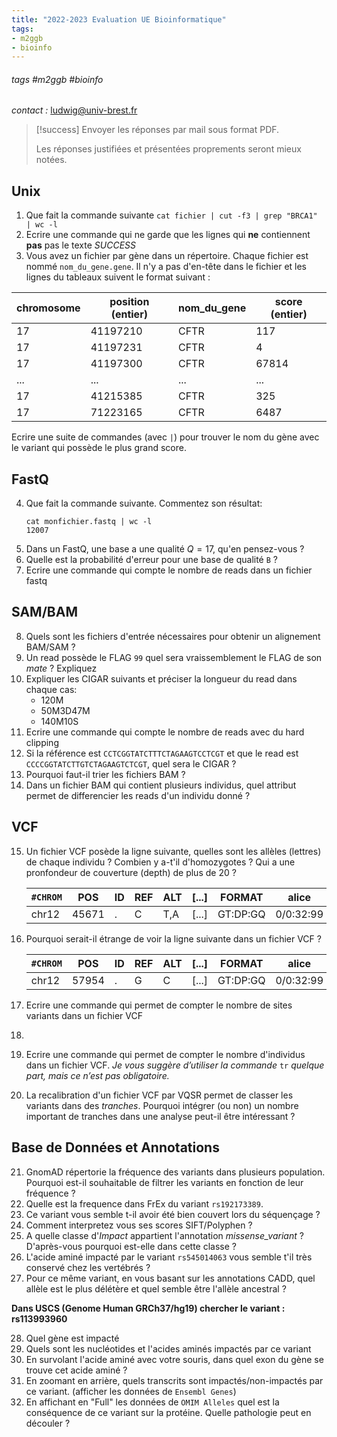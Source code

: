```yaml
---
title: "2022-2023 Evaluation UE Bioinformatique"
tags:
- m2ggb
- bioinfo
---
```


###### tags #m2ggb #bioinfo
*contact :* ludwig@univ-brest.fr 

> [!success] Envoyer les réponses par mail sous format PDF. 
> 
> Les réponses justifiées et présentées proprements seront mieux notées.

## Unix

1. Que fait la commande suivante `cat fichier | cut -f3 | grep "BRCA1" | wc -l`
2. Ecrire une commande qui ne garde que les lignes qui **ne** contiennent **pas** pas le texte *SUCCESS*
3. Vous avez un fichier par gène dans un répertoire. Chaque fichier est nommé `nom_du_gene.gene`. Il n'y a pas d'en-tête dans le fichier et les lignes du tableaux suivent le format suivant :

| chromosome  | position (entier) | nom_du_gene | score (entier) |
|-----|----------|------|-------|
| 17  | 41197210 | CFTR | 117   |
| 17  | 41197231 | CFTR | 4     |
| 17  | 41197300 | CFTR | 67814 |
| ... | ...      | ...  | ...   |
| 17  | 41215385 | CFTR | 325   |
| 17  | 71223165 | CFTR | 6487  |

Ecrire une suite de commandes (avec `|`) pour trouver le nom du gène avec le variant qui possède le plus grand score.

## FastQ

4. Que fait la commande suivante. Commentez son résultat:
    ```
    cat monfichier.fastq | wc -l
    12007
    ```
5. Dans un FastQ, une base a une qualité $Q=17$, qu'en pensez-vous ?
6. Quelle est la probabilité d'erreur pour une base de qualité `B` ?
7. Ecrire une commande qui compte le nombre de reads dans un fichier fastq


## SAM/BAM

8. Quels sont les fichiers d'entrée nécessaires pour obtenir un alignement BAM/SAM ?
9. Un read possède le FLAG `99` quel sera vraissemblement le FLAG de son *mate* ? Expliquez
10. Expliquer les CIGAR suivants et préciser la longueur du read dans chaque cas:
    - 120M
    - 50M3D47M
    - 140M10S
11. Ecrire une commande qui compte le nombre de reads avec du hard clipping
12. Si la référence est `CCTCGGTATCTTTCTAGAAGTCCTCGT` et que le read est `CCCCGGTATCTTGTCTAGAAGTCTCGT`, quel sera le CIGAR ?
13. Pourquoi faut-il trier les fichiers BAM ?
14. Dans un fichier BAM qui contient plusieurs individus, quel attribut permet de differencier les reads d'un individu donné ?

## VCF

15. Un fichier VCF posède la ligne suivante, quelles sont les allèles (lettres) de chaque individu ? Combien y a-t'il d'homozygotes ? Qui a une pronfondeur de couverture (depth) de plus de 20 ?

    | `#CHROM` | POS | ID | REF | ALT | [...] | FORMAT | alice | bob | charlie | david | eve | frank |
    |---|---|---|---|---|---|---|---|---|---|---|---|---|
    | chr12 | 45671 | . | C | T,A | [...] | GT:DP:GQ | 0/0:32:99 | 0/1:21:99 | 1/1:13:60 | 0/2:60:99 | 1/1:8:10 | ./.:.:. |
    
16. Pourquoi serait-il étrange de voir la ligne suivante dans un fichier VCF ?

    | `#CHROM` | POS | ID | REF | ALT | [...] | FORMAT | alice | bob | charlie     | david | eve | frank |
    |---|---|---|---|---|---|---|---|---|---|---|---|---|
    |chr12 | 57954 | . | G | C | [...] | GT:DP:GQ | 0/0:32:99 | 0/0:21:99 |     ./.:.:. | 0/0:60:99 | 0/0:8:10 | ./.:.:.|

17. Ecrire une commande qui permet de compter le nombre de sites variants dans un fichier VCF
18. <!--Ecrire une commande qui permet de compter le nombre de variants multiallèliques (sites variants avec plusieurs allèles alternatifs)-->
19. Ecrire une commande qui permet de compter le nombre d'individus dans un fichier VCF.
    *Je vous suggère d’utiliser la commande* `tr` *quelque part, mais ce n’est pas obligatoire.*
20. La recalibration d'un fichier VCF par VQSR permet de classer les variants dans des *tranches*. Pourquoi intégrer (ou non) un nombre important de tranches dans une analyse peut-il être intéressant ?

## Base de Données et Annotations

21. GnomAD répertorie la fréquence des variants dans plusieurs population. Pourquoi est-il souhaitable de filtrer les variants en fonction de leur fréquence ?
22. Quelle est la frequence dans FrEx du variant `rs192173389`. 
23. Ce variant vous semble t-il avoir été bien couvert lors du séquençage ?
24. Comment interpretez vous ses scores SIFT/Polyphen ?
25. A quelle classe d'*Impact* appartient l'annotation *missense_variant* ? D'après-vous pourquoi est-elle dans cette classe ?
26. L'acide aminé impacté par le variant `rs545014063` vous semble t'il très conservé chez les vertébrés ?
27. Pour ce même variant, en vous basant sur les annotations CADD, quel allèle est le plus délétère et quel semble être l'allèle ancestral ?

**Dans USCS (Genome Human GRCh37/hg19) chercher le variant : rs113993960**

28. Quel gène est impacté
29. Quels sont les nucléotides et l'acides aminés impactés par ce variant
30. En survolant l'acide aminé avec votre souris, dans quel exon du gène se trouve cet acide aminé ? 
31. En zoomant en arrière, quels transcrits sont impactés/non-impactés par ce variant. (afficher les données de `Ensembl Genes`)
32. En affichant en "Full" les données de `OMIM Alleles` quel est la conséquence de ce variant sur la protéine. Quelle pathologie peut en découler ?

<!--
## Que font les commandes suivantes :

28. cat monfichier.fastq | paste - - - - | cut -f2 | grep "ACGTGCGCGCGTG"
29. cat monfichier.sam | grep -v "^@" | cut -f6 | grep "H" | wc -l
30. cat monfichier.vcf | grep -v "#" | cut -f11 | cut -c1-3 | sort | uniq -c
-->

